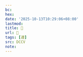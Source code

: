 ```yaml
---
bc:
hex:
date: '2025-10-13T10:29:06+08:00'
lastmod:
title: 􂂩
url: 􂂩
tags: [遵]
src: DCCV
note:
---
```

